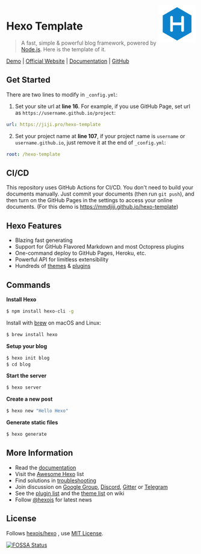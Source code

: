 <img src="https://raw.githubusercontent.com/hexojs/logo/master/hexo-logo-avatar.png" alt="Hexo logo" width="100" height="100" align="right" />

# Hexo Template

> A fast, simple & powerful blog framework, powered by [Node.js](https://nodejs.org). Here is the template of it.

[Demo](https://mmdjiji.github.io/hexo-template) |
[Official Website](https://hexo.io) |
[Documentation](https://hexo.io/docs/) |
[GitHub](https://github.com/mmdjiji/hexo-template)

## Get Started

There are two lines to modify in `_config.yml`:

1. Set your site url at **line 16**. For example, if you use GitHub Page, set url as `https://username.github.io/project`:
```yml
url: https://jiji.pro/hexo-template
```

2. Set your project name at **line 107**, if your project name is `username` or `username.github.io`, just remove it at the end of `_config.yml`:
```yml
root: /hexo-template
```

## CI/CD

This repository uses GitHub Actions for CI/CD. You don't need to build your documents manually. Just commit your documents (then run `git push`), and then turn on the GitHub Pages in the settings to access your online documents. (For this demo is https://mmdjiji.github.io/hexo-template)

## Hexo Features

- Blazing fast generating
- Support for GitHub Flavored Markdown and most Octopress plugins
- One-command deploy to GitHub Pages, Heroku, etc.
- Powerful API for limitless extensibility
- Hundreds of [themes](https://hexo.io/themes/) & [plugins](https://hexo.io/plugins/)

## Commands

**Install Hexo**

``` bash
$ npm install hexo-cli -g
```

Install with [brew](https://brew.sh/) on macOS and Linux:

```bash
$ brew install hexo
```

**Setup your blog**

``` bash
$ hexo init blog
$ cd blog
```

**Start the server**

``` bash
$ hexo server
```

**Create a new post**

``` bash
$ hexo new "Hello Hexo"
```

**Generate static files**

``` bash
$ hexo generate
```

## More Information

- Read the [documentation](https://hexo.io/)
- Visit the [Awesome Hexo](https://github.com/hexojs/awesome-hexo) list
- Find solutions in [troubleshooting](https://hexo.io/docs/troubleshooting.html)
- Join discussion on [Google Group](https://groups.google.com/group/hexo), [Discord](https://discord.gg/teM2Anj), [Gitter](https://gitter.im/hexojs/hexo) or [Telegram](https://t.me/hexojs)
- See the [plugin list](https://hexo.io/plugins/) and the [theme list](https://hexo.io/themes/) on wiki
- Follow [@hexojs](https://twitter.com/hexojs) for latest news

## License

Follows [hexojs/hexo](https://github.com/hexojs/hexo) , use [MIT License](LICENSE).

[![FOSSA Status](https://app.fossa.com/api/projects/git%2Bgithub.com%2Fhexojs%2Fhexo.svg?type=large)](https://app.fossa.com/projects/git%2Bgithub.com%2Fhexojs%2Fhexo?ref=badge_large)
